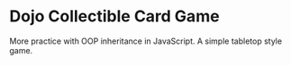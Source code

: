 # Dojo Collectible Card Game

More practice with OOP inheritance in JavaScript. A simple tabletop style game.
